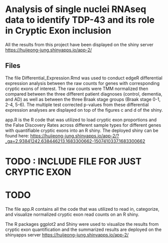 # Analysis of single nuclei RNAseq data to identify TDP-43 and its role in Cryptic Exon inclusion 

All the results from this project have been displayed on the shiny server https://huijeong-jung.shinyapps.io/app-2/

## Files 
The file Differential_Expression.Rmd was used to conduct edgeR differential expression analysis 
between the raw counts for genes with corresponding cryptic exons of interest. The raw counts were TMM
normalized then compared between the three different patient diagnoses (control, dementia, and AD) as 
well as between the three Braak stage groups (Braak stage 0-1, 2-4, 5-6). The multiple test corrected
p-values from these differential expression analyses are displayed on top of the figures c and d of the shiny. 

app.R is the R code that was utilized to load cryptic exon proportions and the False Discovery Rates across different sample types for different genes with quantifiable cryptic exons into an R shiny. The deployed shiny can be found here: https://huijeong-jung.shinyapps.io/app-2/?_ga=2.93841242.638446213.1683300662-1507410337.1683300662


# TODO : INCLUDE FILE FOR JUST CRYPTIC EXON 

# TODO 


The file app.R contains all the code that was utilized to read in, categorize, 
and visualize normalized cryptic exon read counts on an R shiny. 



The R packages ggplot2 and Shiny were used to visualize the results from cryptic exon 
quantification and the summarized results are 
deployed on the shinyapps server https://huijeong-jung.shinyapps.io/app-2/


